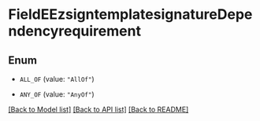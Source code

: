 # FieldEEzsigntemplatesignatureDependencyrequirement

## Enum


* `ALL_OF` (value: `"AllOf"`)

* `ANY_OF` (value: `"AnyOf"`)


[[Back to Model list]](../README.md#documentation-for-models) [[Back to API list]](../README.md#documentation-for-api-endpoints) [[Back to README]](../README.md)


